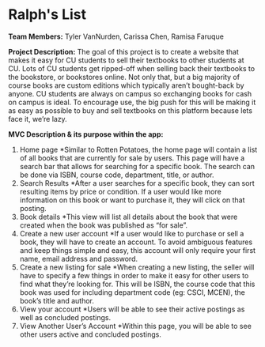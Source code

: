 Ralph's List
============

**Team Members:** Tyler VanNurden, Carissa Chen, Ramisa Faruque

**Project Description:** The goal of this project is to create a website that makes it easy for CU students to sell their textbooks to other students at CU. Lots of CU students get ripped-off when selling back their textbooks to the bookstore, or bookstores online. Not only that, but a big majority of course books are custom editions which typically aren’t bought-back by anyone. CU students are always on campus so exchanging books for cash on campus is ideal. To encourage use, the big push for this will be making it as easy as possible to buy and sell textbooks on this platform because lets face it, we’re lazy. 

**MVC Description & its purpose within the app:** 
1.	Home page
  *Similar to Rotten Potatoes, the home page will contain a list of all books that are currently for sale by users. This page will have a search bar that allows for searching for a specific book. The search can be done via ISBN, course code, department, title, or author.
2.	Search Results
  *After a user searches for a specific book, they can sort resulting items by price or condition. If a user would like more information on this book or want to purchase it, they will click on that posting.
3.	Book details
  *This view will list all details about the book that were created when the book was published as “for sale”.
4.	Create a new user account
  *If a user would like to purchase or sell a book, they will have to create an account. To avoid ambiguous features and keep things simple and easy, this account will only require your first name, email address and password. 
5.	Create a new listing for sale
  *When creating a new listing, the seller will have to specify a few things in order to make it easy for other users to find what they’re looking for. This will be ISBN, the course code that this book was used for including department code (eg: CSCI, MCEN), the book’s title and author.
6.	View your account
  *Users will be able to see their active postings as well as concluded postings.
7.	View Another User’s Account
  *Within this page, you will be able to see other users active and concluded postings.

